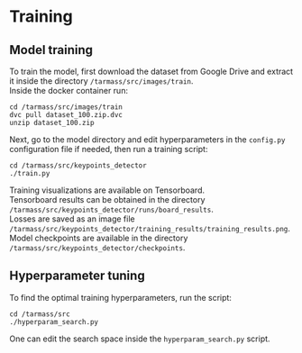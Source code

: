 # Training
## Model training
To train the model, first download the dataset from Google Drive and extract it inside the directory `/tarmass/src/images/train`. \
Inside the docker container run:

```commandline
cd /tarmass/src/images/train
dvc pull dataset_100.zip.dvc
unzip dataset_100.zip
```

Next, go to the model directory and edit hyperparameters in the `config.py` configuration file if needed, then
run a training script:

```commandline
cd /tarmass/src/keypoints_detector
./train.py
```

Training visualizations are available on Tensorboard. \
Tensorboard results can be obtained in the directory `/tarmass/src/keypoints_detector/runs/board_results`. \
Losses are saved as an image file `/tarmass/src/keypoints_detector/training_results/training_results.png`. \
Model checkpoints are available in the directory `/tarmass/src/keypoints_detector/checkpoints`.

## Hyperparameter tuning
To find the optimal training hyperparameters, run the script:
```commandline
cd /tarmass/src
./hyperparam_search.py
```
One can edit the search space inside the `hyperparam_search.py` script.
